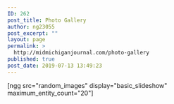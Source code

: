 ```yaml
---
ID: 262
post_title: Photo Gallery
author: ng23055
post_excerpt: ""
layout: page
permalink: >
  http://midmichiganjournal.com/photo-gallery
published: true
post_date: 2019-07-13 13:49:23
---
```

[ngg src="random_images" display="basic_slideshow" maximum_entity_count="20"]